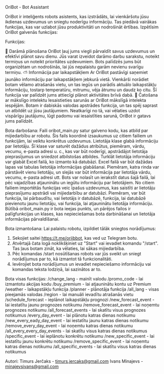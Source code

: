 OriBot - Bot Assistant

OriBot ir inteliģents robots asistents, kas izstrādāts, lai vienkāršotu jūsu ikdienas uzdevumus un sniegtu noderīgu informāciju. Tas piedāvā vairākas funkcijas, kas var uzlabot jūsu produktivitāti un nodrošināt ērtības. Izpētīsim OriBot galvenās funkcijas:

Funkcijas:

📝 Darāmā plānošana
OriBot ļauj jums viegli pārvaldīt savus uzdevumus un efektīvi plānot savu dienu. Jūs varat izveidot darāmo darbu sarakstu, noteikt termiņus un noteikt prioritātes uzdevumiem. Bots palīdzēs jums būt organizētam un nodrošinās, lai jūs nepalaistu garām nevienu svarīgu termiņu.
⛅️ Informācija par laikapstākļiem
Ar OriBot pastāvīgi saņemiet jaunāko informāciju par laikapstākļiem jebkurā vietā. Vienkārši norādiet botam vēlamo atrašanās vietu, un tas iegūs un parādīs aktuālo laikapstākļu informāciju, tostarp temperatūru, mitrumu, vēja ātrumu un daudz ko citu. Šī funkcija var palīdzēt jums attiecīgi plānot aktivitātes brīvā dabā.
💬 Čatošana ar mākslīgo intelektu
Iesaistieties sarunās ar OriBot mākslīgā intelekta iespējām. Botam ir dabiskās valodas apstrādes funkcija, un tas spēj saprast un atbildēt uz jūsu jautājumiem. Neatkarīgi no tā, vai vēlaties uzdot vispārīgu jautājumu, lūgt padomu vai iesaistīties sarunā, OriBot ir gatavs jums palīdzēt.

Bota darbošana:
Faili oribot_main.py satur galveno kodu, kas atbild par mijiedarbību ar robotu. Šis fails koordinē izsaukumus uz citiem failiem un funkcijām, lai veiktu konkrētus uzdevumus.
Lietotāja klase glabā informāciju par lietotāju. Šī klase var saturēt dažādus atribūtus, piemēram, vārdu, vecumu, e-pasta adresi u. c., kas var būt noderīgi, apstrādājot lietotāja pieprasījumus un sniedzot atbilstošas atbildes.
Turklāt lietotāja informāciju var glabāt Excel failā, ko izmanto kā datubāzi. Excel failā var būt dažādas lapas vai tabulas lietotāja informācijas glabāšanai. Piemēram, katra rinda var pārstāvēt vienu lietotāju, un slejās var būt informācija par lietotāja vārdu, vecumu, e-pasta adresi utt. Bots var nolasīt un ierakstīt datus šajā failā, lai pēc vajadzības atjauninātu un iegūtu informāciju par lietotājiem.
No citiem failiem importētās funkcijas veic īpašus uzdevumus, kas saistīti ar lietotāju pieprasījumu apstrādi vai mijiedarbību ar datubāzi. Piemēram, var būt funkcija, lai pārbaudītu, vai lietotājs ir datubāzē, funkcija, lai datubāzē pievienotu jaunu lietotāju, vai funkcija, lai atjauninātu lietotāja informāciju.
Būtībā oribot_main.py ir bota ieejas punkts, un pārējos failos ir palīgfunkcijas un klases, kas nepieciešamas bota darbināšanai un lietotāja informācijas pārvaldīšanai.

Bota izmantošana:
Lai palaistu robotu, izpildiet tālāk sniegtos norādījumus:
1) Sekojiet saitei https://t.me/oriibbot, kas ved uz Telegram botu.
2) Atvērtajā čata logā noklikšķiniet uz "Start" vai ievadiet komandu "/start". Tas ļaus botam zināt, ka vēlaties, lai sākas mijiedarbība.
3) Pēc komandas /start nosūtīšanas robots var jūs sveikt un sniegt norādījumus par to, kā izmantot tā funkcionalitāti.
4) Ievērojiet bota norādījumus un ievadiet nepieciešamo informāciju vai komandas teksta lodziņā, lai sazinātos ar to.

Bota visas funkcijas:
/change_lang - mainīt valodu
/promo_code - lai izmantotu akcijas kodu
/buy_premium - lai atjauninātu kontu uz Premium
/weather - laikapstākļu funkcija
/planner - plānotāja funkcija
/all_lang - visas pieejamās valodas
/region - lai manuāli ievadītu atrašanās vietu 
/schedule_forecast - ieplānot laikapstākļu prognozi
/new_forecast_event - lai iestatītu jaunu prognozes notikumu
/remove_forecast_event - lai noņemtu prognozes notikumu
/all_forecast_events - lai skatītu visus prognozes notikumus
/every_day_event - lai plānotu katras dienas notikumu
/new_every_eady_day_event - lai iestatītu jaunu katras dienas notikumu
/remove_every_day_event - lai noņemtu katras dienas notikumu
/all_every_every_day_events - lai skatītu visus katras dienas notikumus
/specific_event - lai ieplānotu konkrētu notikumu
/new_specific_event - lai iestatītu jaunu konkrētu notikumu
/remove_specific_event - lai noņemtu katras dienas notikumu
/all_specific_events - lai skatītu visus katras dienas notikumus

Autori:
Timurs Jerčaks - timurs.jercaks@gmail.com
Ivans Minajevs - minajevsivans@gmail.com


